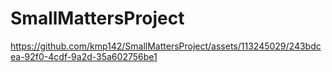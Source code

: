 # SmallMattersProject

https://github.com/kmp142/SmallMattersProject/assets/113245029/243bdcea-92f0-4cdf-9a2d-35a602756be1
